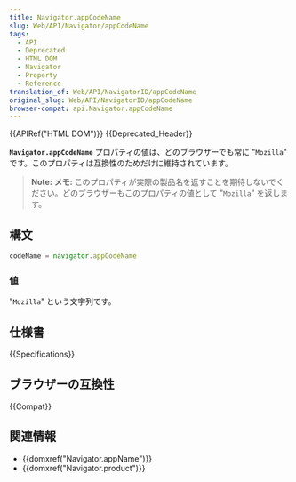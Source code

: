 ```yaml
---
title: Navigator.appCodeName
slug: Web/API/Navigator/appCodeName
tags:
  - API
  - Deprecated
  - HTML DOM
  - Navigator
  - Property
  - Reference
translation_of: Web/API/NavigatorID/appCodeName
original_slug: Web/API/NavigatorID/appCodeName
browser-compat: api.Navigator.appCodeName
---
```

{{APIRef("HTML DOM")}} {{Deprecated_Header}}

**`Navigator.appCodeName`** プロパティの値は、どのブラウザーでも常に "`Mozilla`" です。このプロパティは互換性のためだけに維持されています。

> **Note:** **メモ:** このプロパティが実際の製品名を返すことを期待しないでください。どのブラウザーもこのプロパティの値として "`Mozilla`" を返します。

## 構文

```js
codeName = navigator.appCodeName
```

### 値

"`Mozilla`" という文字列です。

## 仕様書

{{Specifications}}

## ブラウザーの互換性

{{Compat}}

## 関連情報

- {{domxref("Navigator.appName")}}
- {{domxref("Navigator.product")}}
